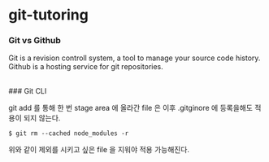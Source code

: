 # git-tutoring

### Git vs Github
Git is a revision controll system, a tool to manage your source code history.
Github is a hosting service for git repositories.

<br>
### Git CLI

git add 를 통해 한 번 stage area 에 올라간 file 은 이후 .gitginore 에 등록을해도 적용이 되지 않는다.
```
$ git rm --cached node_modules -r
```
위와 같이 제외를 시키고 싶은 file 을 지워야 적용 가능해진다.

